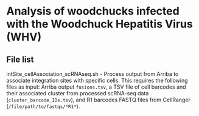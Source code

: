 # Analysis of woodchucks infected with the Woodchuck Hepatitis Virus (WHV)

## File list

intSite_cellAssociation_scRNAseq.sh - Process output from Arriba to associate integration sites with specific cells. This requires the following files as input: Arriba output `fusions.tsv`, a TSV file of cell barcodes and their associated cluster from processed scRNA-seq data (`cluster_barcode_IDs.tsv`), and R1 barcodes FASTQ files from CellRanger (`/file/path/to/fastqs/*R1*`).

